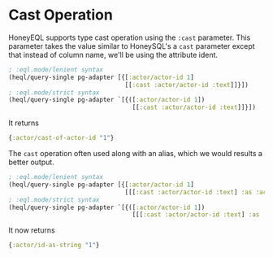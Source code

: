 # Cast Operation

HoneyEQL supports type cast operation using the `:cast` parameter. This parameter takes the value similar to HoneySQL's a `cast` parameter except that instead of column name, we'll be using the attribute ident.

```clojure
; :eql.mode/lenient syntax
(heql/query-single pg-adapter [{[:actor/actor-id 1]
                                [[:cast :actor/actor-id :text]]}])
; :eql.mode/strict syntax
(heql/query-single pg-adapter `[{([:actor/actor-id 1])
                                  [[:cast :actor/actor-id :text]]}])
```

It returns

```clojure
{:actor/cast-of-actor-id "1"}
```

The `cast` operation often used along with an alias, which we would results a better output.

```clojure
; :eql.mode/lenient syntax
(heql/query-single pg-adapter [{[:actor/actor-id 1]
                                [[[:cast :actor/actor-id :text] :as :actor/id-as-string]]}])
; :eql.mode/strict syntax
(heql/query-single pg-adapter `[{([:actor/actor-id 1])
                                  [[[:cast :actor/actor-id :text] :as :actor/id-as-string]]}])
```

It now returns

```clojure
{:actor/id-as-string "1"}
```
